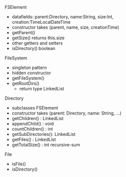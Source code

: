 FSElement
- datafields: parent:Directory, name:String, size:Int, creation:TimeLocalDateTime 
- constructor takes (parent, name, size, creationTime)
- getParent()
- getSize() returns this.size
- other getters and setters
- isDirectory() boolean

FileSystem
- singleton pattern
- hidden constructor
- getFileSystem()
- getRootDirs()
    - return type LinkedList<Directory>

Directory
- subclasses FSElement
- constructor takes (parent: Directory, name: String, ...)
- getChildren() : LinkedList<FSElement>
- appendChild() : void
- countChildren() : int
- getSubDirectories(): LinkedList<Directory>
- getFiles() : LinkedList<File>
- getTotalSize() : int recursive-sum

File
- isFile()
- isDirectory()

